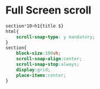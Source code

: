 # Full Screen scroll

```css
section*10>h1{title $}
html{
	scroll-snap-type: y mandatory;
}
section{
	block-size:100vh;
	scroll-snap-align:center;
	scroll-snap-stop:always;
	display:grid;
	place-items:center;
}
```
